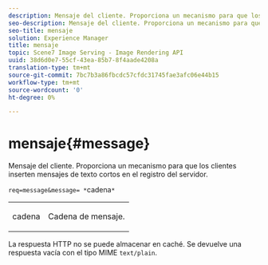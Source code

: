 ```yaml
---
description: Mensaje del cliente. Proporciona un mecanismo para que los clientes inserten mensajes de texto cortos en el registro del servidor.
seo-description: Mensaje del cliente. Proporciona un mecanismo para que los clientes inserten mensajes de texto cortos en el registro del servidor.
seo-title: mensaje
solution: Experience Manager
title: mensaje
topic: Scene7 Image Serving - Image Rendering API
uuid: 38d6d0e7-55cf-43ea-85b7-8f4aade4208a
translation-type: tm+mt
source-git-commit: 7bc7b3a86fbcdc57cfdc31745fae3afc06e44b15
workflow-type: tm+mt
source-wordcount: '0'
ht-degree: 0%

---
```



# mensaje{#message}

Mensaje del cliente. Proporciona un mecanismo para que los clientes inserten mensajes de texto cortos en el registro del servidor.

`req=message&message= *`cadena`*`

<table id="simpletable_9AF29AA336C4447BBC2FD4A7D43ED91B"> 
 <tr class="strow"> 
  <td class="stentry"> <p><span class="varname"> cadena</span> </p> </td> 
  <td class="stentry"> <p>Cadena de mensaje. </p></td> 
 </tr> 
</table>

La respuesta HTTP no se puede almacenar en caché. Se devuelve una respuesta vacía con el tipo MIME `text/plain`.
